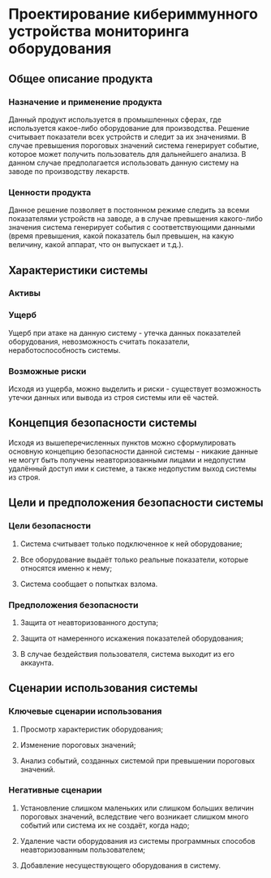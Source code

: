 # Проектирование кибериммунного устройства мониторинга оборудования

## Общее описание продукта

### Назначение и применение продукта

Данный продукт используется в промышленных сферах, где используется какое-либо оборудование для производства. Решение считывает показатели всех устройств и следит за их значениями. В случае превышения пороговых значений система генерирует событие, которое может получить пользователь для дальнейшего анализа. В данном случае предполагается использовать данную систему на заводе по производству лекарств.

### Ценности продукта

Данное решение позволяет в постоянном режиме следить за всеми показателями устройств на заводе, а в случае превышения какого-либо значения система генерирует события с соответствующими данными (время превышения, какой показатель был превышен, на какую величину, какой аппарат, что он выпускает и т.д.).

## Характеристики системы

### Активы



### Ущерб

Ущерб при атаке на данную систему - утечка данных показателей оборудования, невозможность считать показатели, неработоспособность системы.

### Возможные риски

Исходя из ущерба, можно выделить и риски - существует возможность утечки данных или вывода из строя системы или её частей.

## Концепция безопасности системы

Исходя из вышеперечисленных пунктов можно сформулировать основную концепцию безопасности данной системы - никакие данные не могут быть получены неавторизованными лицами и недопустим удалённый доступ ими к системе, а также недопустим выход системы из строя.

## Цели и предположения безопасности системы

### Цели безопасности

1.  Система считывает только подключенное к ней оборудование;

2.  Все оборудование выдаёт только реальные показатели, которые относятся именно к нему;

3.  Система сообщает о попытках взлома.

### Предположения безопасности

1.	Защита от неавторизованного доступа;

2.	Защита от намеренного искажения показателей оборудования;

3.	В случае бездействия пользователя, система выходит из его аккаунта.

## Сценарии использования системы

### Ключевые сценарии использования

1.	Просмотр характеристик оборудования;

2.	Изменение пороговых значений;

3.	Анализ событий, созданных системой при превышении пороговых значений.

### Негативные сценарии

1.	Установление слишком маленьких или слишком больших величин пороговых значений, вследствие чего возникает слишком много событий или система их не создаёт, когда надо;

2.	Удаление части оборудования из системы программных способов неавторизованным пользователем;

3.	Добавление несуществующего оборудования в систему.



